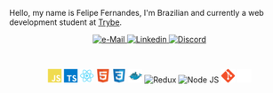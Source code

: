 Hello, my name is Felipe Fernandes, I'm Brazilian and currently a web development student at [Trybe](https://www.betrybe.com/?utm_medium=cpc&utm_source=google&utm_campaign=Brand&utm_content=ad03_din_h&gclid=CjwKCAjwsfuYBhAZEiwA5a6CDAqddWlM-FdbSgbJ-Vy5JAxCD7GWWwYfTTfMSDCywH0OMJ3NeaDlOBoC3asQAvD_BwE).


<p align = "center">
<a href="mailto:felipe.tavares.fernandes@gmail.com"> <img src="https://res.cloudinary.com/practicaldev/image/fetch/s--C75QF96b--/c_limit%2Cf_auto%2Cfl_progressive%2Cq_auto%2Cw_880/https://img.shields.io/badge/Gmail-D14836%3Fstyle%3Dfor-the-badge%26logo%3Dgmail%26logoColor%3Dwhite" title="e-Mail">
</a>
 <a href="https://www.linkedin.com/in/felipe-t-fernandes/"> <img src="https://img.shields.io/badge/LinkedIn-0077B5?style=for-the-badge&logo=linkedin&logoColor=white" title="Linkedin"> </a>
<a href="https://discordapp.com/users/247222930923061248"> <img src="https://img.shields.io/badge/Discord-7289DA?style=for-the-badge&logo=discord&logoColor=white" title="Discord">  </a>
</p>

<p align='center'>  <a href="#"><img width="410px" src="https://github-readme-stats.vercel.app/api?username=felipetfernandes&show_icons=true&theme=radical&border_radius=20&border_color=fff" title=""></a>  <!-- <a href="#"><img width="344x" src="https://github-readme-stats.vercel.app/api/top-langs/?username=felipetfernandes&layout=compact&theme=radical&count_private=true&service=github&border_radius=20&border_color=fff" alt=""></a> --> </p>


<p align='center'>
<img height="25px" src="https://raw.githubusercontent.com/devicons/devicon/master/icons/javascript/javascript-plain.svg" title="JavaScript">
<img height="25px" src="https://raw.githubusercontent.com/devicons/devicon/1119b9f84c0290e0f0b38982099a2bd027a48bf1/icons/typescript/typescript-original.svg" title="TypeScript">
<img height="25px" src="https://raw.githubusercontent.com/devicons/devicon/master/icons/react/react-original.svg" title="React">
<img height="25px" src="https://raw.githubusercontent.com/devicons/devicon/master/icons/html5/html5-original.svg" title="HTML5">
<img height="25px" src="https://raw.githubusercontent.com/devicons/devicon/master/icons/css3/css3-original.svg" title="CSS3">
<img height="25px" src="https://raw.githubusercontent.com/devicons/devicon/1119b9f84c0290e0f0b38982099a2bd027a48bf1/icons/docker/docker-original.svg" title="Docker">
<img height="25px" src="https://camo.githubusercontent.com/2b6b50702c658cdfcf440cef1eb88c7e0e5a16ce0eb6ab8bc933da7697c12213/68747470733a2f2f63646e2e6a7364656c6976722e6e65742f67682f64657669636f6e732f64657669636f6e2f69636f6e732f72656475782f72656475782d6f726967696e616c2e737667" title="Redux">
<img height="25px" src="https://camo.githubusercontent.com/900baefb89e187c8b32cdbb3b440d1502fe8f30a1a335cc5dc5868af0142f8b1/68747470733a2f2f63646e2e6a7364656c6976722e6e65742f67682f64657669636f6e732f64657669636f6e2f69636f6e732f6e6f64656a732f6e6f64656a732d6f726967696e616c2e737667" title="Node JS">
<img height="25px" src="https://raw.githubusercontent.com/devicons/devicon/1119b9f84c0290e0f0b38982099a2bd027a48bf1/icons/git/git-original.svg" title="Git">
<img height="25px" src="github-original.svg" title="GitHub">
</p>

